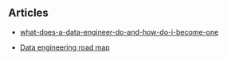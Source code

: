 ## Articles
- [what-does-a-data-engineer-do-and-how-do-i-become-one](https://www.coursera.org/gb/articles/what-does-a-data-engineer-do-and-how-do-i-become-one)

- [Data engineering road map](https://roadmap.sh/ai/data-engineering-ek6ht)